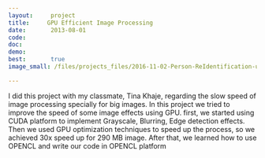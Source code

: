```yaml
---
layout:     project
title:     GPU Efficient Image Processing 
date:       2013-08-01
code:  
doc:        
demo:
best:       true
image_small: /files/projects_files/2016-11-02-Person-ReIdentification-using-Point-Cloud.png

---
```


I did this project with my classmate, Tina Khaje, regarding the slow speed of image processing specially for big images. In this project we tried to improve the speed of some image effects using GPU. first, we started using CUDA platform to implement Grayscale, Blurring, Edge detection effects. Then we used GPU optimization techniques to speed up the process, so we achieved 30x speed up for 290 MB image. After that, we learned how to use OPENCL and write our code in OPENCL platform